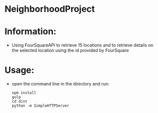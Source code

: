 # NeighborhoodProject

# Information:

* Using FourSquareAPI to retrieve 15 locations and to retrieve details on the selected location using the id provided by FourSquare

# Usage:

* open the command line in the directory and run:
  ```
  npm install
  gulp
  cd dist
  python -m SimpleHTTPServer
  ```

